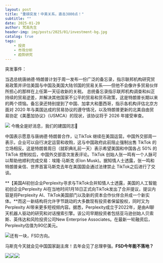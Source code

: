```yaml
---
layout: post
title: "重磅突发！中美关系，直击3800点！"
subtitle: ""
date: 2025-01-20
author: 梵高先生
header-img: img/posts/2025/01/investment-bg.jpg
catalog: true
tags:
    - 投资
    - 市场分析
    - 趋势研究
---
```


突发事件：

当选总统唐纳德·特朗普计划于周一发布一份广泛的备忘录，指示联邦机构研究贸易政策并评估美国与中国及美国大陆邻国的贸易关系——但他不会像许多贸易伙伴所担心的那样在上任第一天征收新的关税。 总统备忘录指示联邦机构调查和纠正持续的贸易逆差，并解决其他国家不公平的贸易和货币政策，这是特朗普长期以来的两个烦恼。备忘录还特别提到了中国、加拿大和墨西哥，指示各机构评估北京方面对 2020 年与美国达成的贸易协议的遵守情况，以及特朗普更新的北美自由贸易协定《美墨加协议》（USMCA）的现状，该协议将于 2026 年接受审查。

![](https://mmbiz.qpic.cn/sz_mmbiz_jpg/https://mmbiz.qpic.cn/sz_mmbiz_jpg/ViaIfpMVXKTSNTMmOsjOYURuqkma6wwaXeLUGDPGBGaP6rg6tVqApONiaGiaJp5EfGeLLfOBJ4YBmEiaQxFWhsYicmA/640?wx_fmt=jpeg)
今晚全是好消息，我们的建国同志📢

中国表示愿意与唐纳德·特朗普合作，让TikTok 继续在美国运营。中国外交部周一表示，企业可以自行决定运营和收购，这与中国政府此前阻止强制出售 TikTok 的立场相反。这是特朗普周日（就职典礼前一天）表示希望美国和中国各占 50% 的 TikTok 控制权后，中国外交部首次发表评论。TikTok 创始人张一鸣有一个人脉可以帮助他顺利完成交易：埃隆·马斯克 (Elon Musk)。据知情人士透露，张一鸣和特朗普亲信、世界首富马斯克去年在美国国会通过法律禁止 TikTok之后进行了交谈。

**【美国AI初创企业Perplexity寻求与TikTok合并知情人士透露，美国的人工智能初创企业Perplexity AI在当地时间1月18日正式向TikTok发出了合并提议，提议内容是将Perplexity AI、TikTok美国部门以及新的资本合作伙伴合并成一个新实体。**而这一新结构将允许字节跳动的大多数现有投资者保留股权，同时又为Perplexity AI带来更多短视频内容。据悉，Perplexity成立于2022年，是由AI聊天机器人驱动的研究和对话搜索引擎。该公司早期投资者包括亚马逊创始人贝索斯、英伟达和风险投资公司New Enterprise Associates。在最新一轮融资后，Perplexity估值为90亿美元。

![](https://mmbiz.qpic.cn/sz_mmbiz_jpg/https://mmbiz.qpic.cn/sz_mmbiz_jpg/ViaIfpMVXKTSNTMmOsjOYURuqkma6wwaXia7ia4iayFxicmA8yZhg9jO1FMSjvmfP0xZ8593ibT9TSU6SJ86iaKibR2Ktg/640?wx_fmt=jpeg)还有一块，FSD方向。

马斯克今天就会见中国国家副主席！去年会见了总理李强。**FSD今年能不落地？**

![](https://mmbiz.qpic.cn/sz_mmbiz_jpg/https://mmbiz.qpic.cn/sz_mmbiz_jpg/ViaIfpMVXKTSNTMmOsjOYURuqkma6wwaX6XgPr3soNubWAfialbeInSU8hNF276bN0AfaJR900IhImvpicEgic1iazg/640?wx_fmt=jpeg)![](https://mmbiz.qpic.cn/sz_mmbiz_jpg/https://mmbiz.qpic.cn/sz_mmbiz_jpg/ViaIfpMVXKTSNTMmOsjOYURuqkma6wwaXibzs5R9GjcIia5fkUgHpMWydu0W46WBmcsjYWFdyN068CJvBArVSqPMg/640?wx_fmt=jpeg)![](https://mmbiz.qpic.cn/sz_mmbiz_jpg/https://mmbiz.qpic.cn/sz_mmbiz_jpg/ViaIfpMVXKTSNTMmOsjOYURuqkma6wwaXRXEUehHWyD8TmWLJlgOiat8JwS1ibUd2trc57x8VnCyz7vTm40ZUkgYQ/640?wx_fmt=jpeg)